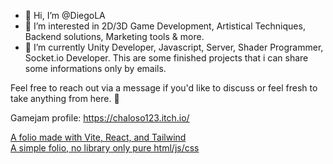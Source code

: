 - 👋 Hi, I’m @DiegoLA
- 👀 I’m interested in 2D/3D Game Development, Artistical Techniques, Backend solutions, Marketing tools & more.
- 🌱 I’m currently Unity Developer, Javascript, Server, Shader Programmer, Socket.io Developer.
This are some finished projects that i can share some informations only by emails.
  
Feel free to reach out via a message if you'd like to discuss or feel fresh to take anything from here. 🦧

Gamejam profile:
https://chaloso123.itch.io/


<a href= "https://vite-foliov02.vercel.app/"> A folio made with Vite, React, and Tailwind </a> </br>
<a href= "https://simplefolio-omega-gilt.vercel.app/"> A simple folio, no library only pure html/js/css</a>
<!---
DiegoWojak/DiegoWojak is a ✨ special ✨ repository because reasons (this file) appears on your GitHub profile.
You can click the Preview link to take a look at your changes.
--->
